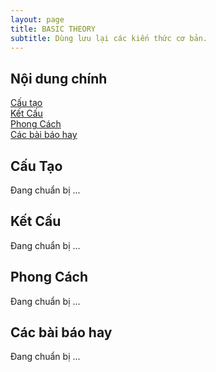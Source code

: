 ```yaml
---
layout: page
title: BASIC THEORY
subtitle: Dùng lưu lại các kiến thức cơ bản.
---
```


## Nội dung chính
[Cấu tạo](#cấu-tạo)  
[Kết Cấu](#kết-cấu)  
[Phong Cách](#phong-cách)  
[Các bài báo hay](#các-bài-báo-hay) 

## Cấu Tạo

Đang chuẩn bị ...

## Kết Cấu

Đang chuẩn bị ...


## Phong Cách

Đang chuẩn bị ...

## Các bài báo hay

Đang chuẩn bị ...